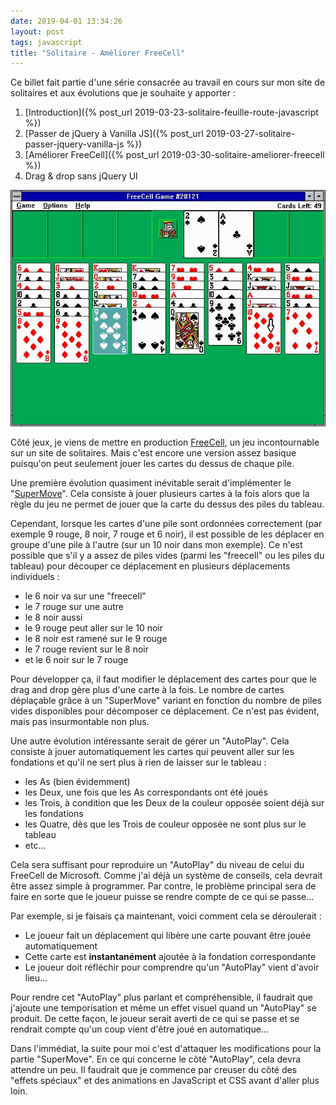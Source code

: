 ```yaml
---
date: 2019-04-01 13:34:26
layout: post
tags: javascript
title: "Solitaire - Améliorer FreeCell"
---
```


Ce billet fait partie d'une série consacrée au travail en cours sur mon site de
solitaires et aux évolutions que je souhaite y apporter :

1. [Introduction]({% post_url 2019-03-23-solitaire-feuille-route-javascript %})
2. [Passer de jQuery à Vanilla JS]({% post_url 2019-03-27-solitaire-passer-jquery-vanilla-js %})
3. [Améliorer FreeCell]({% post_url 2019-03-30-solitaire-ameliorer-freecell %})
4. Drag & drop sans jQuery UI

![Microsoft FreeCell - Windows 3.1](/public/2019/freecell.jpg)

Côté jeux, je viens de mettre en production
[FreeCell](https://www.solitaire-play.com/freecell/), un jeu incontournable sur
un site de solitaires. Mais c'est encore une version assez basique puisqu'on
peut seulement jouer les cartes du dessus de chaque pile.

Une première évolution quasiment inévitable serait d'implémenter le
"[SuperMove](http://www.solitairelaboratory.com/fcfaq.html#Supermove)". Cela
consiste à jouer plusieurs cartes à la fois alors que la règle du jeu ne permet
de jouer que la carte du dessus des piles du tableau.

Cependant, lorsque les cartes d'une pile sont ordonnées correctement (par
exemple 9 rouge, 8 noir, 7 rouge et 6 noir), il est possible de les déplacer en
groupe d'une pile à l'autre (sur un 10 noir dans mon exemple). Ce n'est possible
que s'il y a assez de piles vides (parmi les "freecell" ou les piles du tableau)
pour découper ce déplacement en plusieurs déplacements individuels :

* le 6 noir va sur une "freecell"
* le 7 rouge sur une autre
* le 8 noir aussi
* le 9 rouge peut aller sur le 10 noir
* le 8 noir est ramené sur le 9 rouge
* le 7 rouge revient sur le 8 noir
* et le 6 noir sur le 7 rouge

Pour développer ça, il faut modifier le déplacement des cartes pour que le drag
and drop gère plus d'une carte à la fois. Le nombre de cartes déplaçable grâce à
un "SuperMove" variant en fonction du nombre de piles vides disponibles pour
décomposer ce déplacement. Ce n'est pas évident, mais pas insurmontable non
plus.

Une autre évolution intéressante serait de gérer un "AutoPlay". Cela consiste à
jouer automatiquement les cartes qui peuvent aller sur les fondations et qu'il
ne sert plus à rien de laisser sur le tableau :

* les As (bien évidemment)
* les Deux, une fois que les As correspondants ont été joués
* les Trois, à condition que les Deux de la couleur opposée soient déjà sur les
  fondations
* les Quatre, dès que les Trois de couleur opposée ne sont plus sur le tableau
* etc...

Cela sera suffisant pour reproduire un "AutoPlay" du niveau de celui du FreeCell
de Microsoft. Comme j'ai déjà un système de conseils, cela devrait être assez
simple à programmer. Par contre, le problème principal sera de faire en sorte
que le joueur puisse se rendre compte de ce qui se passe...

Par exemple, si je faisais ça maintenant, voici comment cela se déroulerait :

* Le joueur fait un déplacement qui libère une carte pouvant être jouée
  automatiquement
* Cette carte est __instantanément__ ajoutée à la fondation correspondante
* Le joueur doit réfléchir pour comprendre qu'un "AutoPlay" vient d'avoir
  lieu...

Pour rendre cet "AutoPlay" plus parlant et compréhensible, il faudrait que
j'ajoute une temporisation et même un effet visuel quand un "AutoPlay" se
produit. De cette façon, le joueur serait averti de ce qui se passe et se
rendrait compte qu'un coup vient d'être joué en automatique...

Dans l'immédiat, la suite pour moi c'est d'attaquer les modifications pour la
partie "SuperMove". En ce qui concerne le côté "AutoPlay", cela devra attendre
un peu. Il faudrait que je commence par creuser du côté des "effets spéciaux" et
des animations en JavaScript et CSS avant d'aller plus loin.

